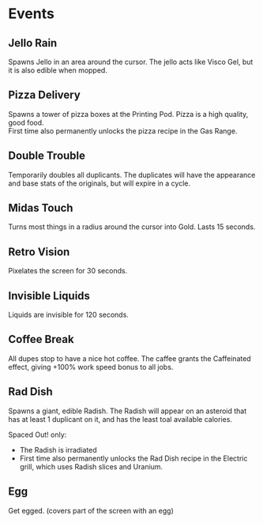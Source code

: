 
# Events  

## Jello Rain  
Spawns Jello in an area around the cursor. The jello acts like Visco Gel, but it is also edible when mopped. 

## Pizza Delivery
Spawns a tower of pizza boxes at the Printing Pod. Pizza is a high quality, good food.  
First time also permanently unlocks the pizza recipe in the Gas Range.  

## Double Trouble  
Temporarily doubles all duplicants. The duplicates will have the appearance and base stats of the originals, but will expire in a cycle.  

## Midas Touch  
Turns most things in a radius around the cursor into Gold. Lasts 15 seconds.

## Retro Vision  
Pixelates the screen for 30 seconds.  

## Invisible Liquids
Liquids are invisible for 120 seconds.  

## Coffee Break  
All dupes stop to have a nice hot coffee. The caffee grants the Caffeinated effect, giving +100% work speed bonus to all jobs.  

## Rad Dish  
Spawns a giant, edible Radish. The Radish will appear on an asteroid that has at least 1 duplicant on it, and has the least toal available calories. 

Spaced Out! only: 
- The Radish is irradiated
- First time also permanently unlocks the Rad Dish recipe in the Electric grill, which uses Radish slices and Uranium.

## Egg
Get egged. (covers part of the screen with an egg)